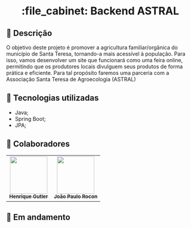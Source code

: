 <h1 align="center">:file_cabinet: Backend ASTRAL</h1>

## :memo: Descrição
O objetivo deste projeto é promover a agricultura familiar/orgânica do município de Santa Teresa, tornando-a mais acessível à população. Para isso, vamos desenvolver um site que funcionará como uma feira online, permitindo que os produtores locais divulguem seus produtos de forma prática e eficiente. Para tal propósito faremos uma parceria com a Associação Santa Teresa de Agroecologia (ASTRAL)

## :wrench: Tecnologias utilizadas
* Java;
* Spring Boot;
* JPA;

## :handshake: Colaboradores
<table>
  <tr>
    <td align="center">
      <a href="https://github.com/RickGutler">
        <img src="https://avatars.githubusercontent.com/u/109148639?v=4" width="100px;"/><br>
        <sub>
          <b>Henrique Gutler</b>
        </sub>
      </a>
    </td>
    <td align="center">
      <a href="https://github.com/JoaoPauloRocon">
        <img src="https://avatars.githubusercontent.com/u/104106279?v=4" width="100px;"/><br>
        <sub>
          <b>João Paulo Rocon</b>
        </sub>
      </a>
    </td>
  </tr>
</table>

## :dart: Em andamento


